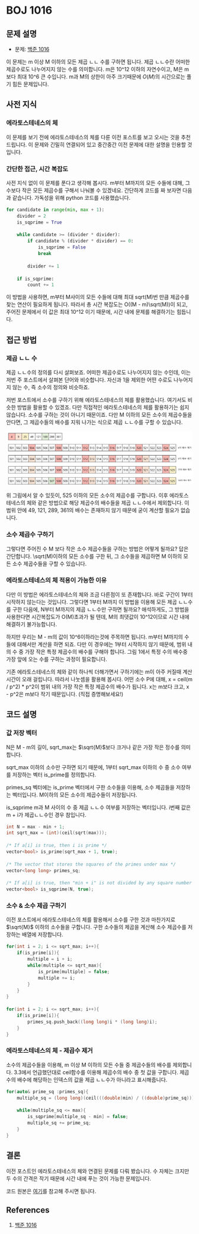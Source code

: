# BOJ 1016

## 문제 설명

- 문제: [백준 1016](https://www.acmicpc.net/problem/1016)

이 문제는 m 이상 M 이하의 모든 제곱 ㄴㄴ 수를 구하면 됩니다. 제곱 ㄴㄴ수란 어떠한 제곱수로도 나누어지지 않는 수를 의미합니다. m은 10^12 이하의 자연수이고, M은 m보다 최대 10^6 큰 수입니다. m과 M의 상한이 아주 크기때문에 $O(M)$의 시간으로는 풀기 힘든 문제입니다.

## 사전 지식

### 에라토스테네스의 체

이 문제를 보기 전에 에라토스테네스의 체를 다룬 이전 포스트를 보고 오시는 것을 추천드립니다. 이 문제와 긴밀히 연결되어 있고 중간중간 이전 문제에 대한 설명을 인용할 것입니다.

### 간단한 접근, 시간 복잡도

사전 지식 없이 이 문제를 푼다고 생각해 봅시다. m부터 M까지의 모든 수들에 대해, 그 수보다 작은 모든 제곱수를 구해서 나눠볼 수 있겠네요. 간단하게 코드를 짜 보자면 다음과 같습니다. 가독성을 위해 python 코드를 사용했습니다.

```python
for candidate in range(min, max + 1):
    divider = 2
    is_sqprime = True

    while candidate >= (divider * divider):
        if candidate % (divider * divider) == 0:
            is_sqprime = False
            break

        divider += 1

    if is_sqprime:
    	count += 1
```

이 방법을 사용하면, m부터 M사이의 모든 수들에 대해 최대 sqrt(M)번 만큼 제곱수를 찾는 연산이 필요하게 됩니다. 따라서 총 시간 복잡도는 O((M - m)\sqrt(M))이 되고, 주어진 문제에서 이 값은 최대 10^12 이기 때문에, 시간 내에 문제를 해결하기는 힘듭니다.

## 접근 방법

### 제곱 ㄴㄴ 수

제곱 ㄴㄴ수의 정의를 다시 살펴보죠. 어떠한 제곱수로도 나누어지지 않는 수인데, 이는 저번 주 포스트에서 살펴본 단어와 비슷합니다. 자신과 1을 제외한 어떤 수로도 나누어지지 않는 수, 즉 소수의 정의와 비슷하죠.

저번 포스트에서 소수를 구하기 위해 에라토스테네스의 체를 활용했습니다. 여기서도 비슷한 방법을 활용할 수 있겠죠. 다만 직접적인 에라토스테네스의 체를 활용하기는 쉽지 않습니다. 소수를 구하는 것이 아니기 때문이죠. 다만 M 이하의 모든 소수의 제곱수들을 안다면, 그 제곱수들의 배수를 지워 나가는 식으로 제곱 ㄴㄴ수를 구할 수 있습니다.

![](./imgs/2021-07-26-1.png)

위 그림에서 알 수 있듯이, 525 이하의 모든 소수의 제곱수를 구합니다. 이후 에라토스테네스의 체와 같은 방법으로 해당 제곱수의 배수들을 제곱 ㄴㄴ수에서 제외합니다. 이 범위 안에 49, 121, 289, 361의 배수는 존재하지 않기 때문에 굳이 계산할 필요가 없습니다.

### 소수 제곱수 구하기

그렇다면 주어진 수 M 보다 작은 소수 제곱수들을 구하는 방법은 어떻게 될까요? 답은 간단합니다. \sqrt(M)이하의 모든 소수를 구한 뒤, 그 소수들을 제곱하면 M 이하의 모든 소수 제곱수들을 구할 수 있습니다.

### 에라토스테네스의 체 적용이 가능한 이유

다만 이 방법은 에라토스테네스의 체와 조금 다른점이 또 존재합니다. 바로 구간이 1부터 시작하지 않는다는 것입니다. 그렇다면 1부터 M까지 이 방법을 이용해 모든 제곱 ㄴㄴ수를 구한 다음에, N부터 M까지의 제곱 ㄴㄴ수만 구하면 될까요? 애석하게도, 그 방법을 사용한다면 시간복잡도가 O(M)초과가 될 텐데, M의 최댓값이 10^12이므로 시간 내에 해결하기 불가능합니다.

하지만 우리는 M - m의 값이 10^6이하라는것에 주목하면 됩니다. m부터 M까지의 수들에 대해서만 계산을 하면 되죠. 다만 이 경우에는 1부터 시작하지 않기 때문에, 범위 내의 수 중 가장 작은 특정 제곱수의 배수를 구해야 합니다. 그림 1에서 특정 수의 배수중 가장 앞에 오는 수를 구하는 과정이 필요합니다.

기존 에라토스테네스의 체와 같이 하나씩 더해가면서 구하기에는 m이 아주 커질때 계산 시간이 오래 걸립니다. 따라서 나눗셈을 활용해 봅시다. 어떤 소수 P에 대해, x = ceil(m / p^2) \* p^2이 범위 내의 가장 작은 특정 제곱수의 배수가 됩니다. x는 m보다 크고, x - p^2은 m보다 작기 때문입니다. (직접 증명해보세요!)

## 코드 설명

### 값 저장 벡터

N은 M - m의 길이, sqrt_max는 $\sqrt{M}$보다 크거나 같은 가장 작은 정수를 의미합니다.

sqrt_max 이하의 소수만 구하면 되기 때문에, 1부터 sqrt_max 이하의 수 중 소수 여부를 저장하는 벡터 is_prime를 정의합니다.

primes_sq 벡터에는 is_prime 벡터에서 구한 소수들을 이용해, 소수 제곱들을 저장하는 벡터입니다. M이하의 모든 소수의 제곱수들이 저장됩니다.

is_sqprime m과 M 사이의 수 중 제곱 ㄴㄴ수 여부를 저장하는 벡터입니다. i번째 값은 m + i가 제곱ㄴㄴ수인 경우 참입니다.

```cpp
int N = max - min + 1;
int sqrt_max = (int)(ceil(sqrt(max)));

/* If a[i] is true, then i is prime */
vector<bool> is_prime(sqrt_max + 1, true);

/* The vector that stores the squares of the primes under max */
vector<long long> primes_sq;

/* If a[i] is true, then "min + i" is not divided by any square number */
vector<bool> is_sqprime(N, true);
```

### 소수 & 소수 제곱 구하기

이전 포스트에서 에라토스테네스의 체를 활용해서 소수를 구한 것과 마찬가지로 $\sqrt{M}$ 이하의 소수들을 구합니다. 구한 소수들의 제곱을 계산해 소수 제곱수를 저장하는 배열에 저장합니다.

```cpp
for(int i = 2; i <= sqrt_max; i++){
    if(is_prime[i]){
        multiple = i + i;
        while(multiple <= sqrt_max){
            is_prime[multiple] = false;
            multiple += i;
        }
    }
}

for(int i = 2; i <= sqrt_max; i++){
    if(is_prime[i]){
        primes_sq.push_back((long long)i * (long long)i);
    }
}
```

### 에라토스테네스의 체 - 제곱수 제거

소수의 제곱수들을 이용해, m 이상 M 이하의 모든 수들 중 제곱수들의 배수를 제외합니다. 3.3에서 언급했던대로 ceil함수를 이용해 제곱수의 배수 중 첫 값을 구합니다. 제곱수의 배수에 해당하는 인덱스의 값을 제곱 ㄴㄴ수가 아니라고 표시해줍니다.

```cpp
for(auto& prime_sq :primes_sq){
    multiple_sq = (long long)(ceil(((double)min) / ((double)prime_sq))) * prime_sq;

    while(multiple_sq <= max){
        is_sqprime[multiple_sq - min] = false;
        multiple_sq += prime_sq;
    }
}
```

## 결론

이전 포스트인 에라토스테네스의 체와 연결된 문제를 다뤄 봤습니다. 수 자체는 크지만 두 수의 간격은 작기 때문에 시간 내에 푸는 것이 가능한 문제입니다.

코드 원본은 [여기](./codes/2021-07-26.cpp)를 참고해 주시면 됩니다.

## References

1. [백준 1016](https://www.acmicpc.net/problem/1016)
